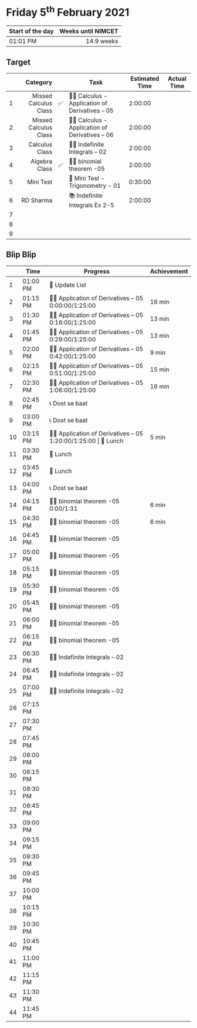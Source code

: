 # Friday 5<sup>th</sup> February 2021

| Start of the day | Weeks until NIMCET |
| ---------------- | -----------------: |
| 01:01 PM | 14.9 weeks |

## Target
|  |Category|      |Task| Estimated Time | Actual Time |
| - | -: | - | - | - | - |
| 1 |   Missed Calculus Class   | ✅ |   👨‍🏫 Calculus \- Application of Derivatives – 05   |   2:00:00   |        |
| 2 |   Missed Calculus Class   |     |   👨‍🏫 Calculus \- Application of Derivatives – 06   |   2:00:00   |     |
| 3 | Calculus Class | | 👨‍🏫 Indefinite Integrals – 02 | 2:00:00 | |
| 4 | Algebra Class | ✅ | 👨‍🏫 binomial theorem -05 | 2:00:00 | |
| 5 | Mini Test | | 🧪 Mini Test - Trigonometry - 01 | 0:30:00 | |
| 6 | RD Sharma | | 📚 Indefinite Integrals Ex 2-5 | 2:00:00 |  |
| 7 |  | |  |  | |
| 8 |  | |  |  | |
| 9 |  | |  |  | |


## Blip Blip

| |Time|Progress| Achievement   |
| - | - | - | - |
| 1 | 01:00 PM | 📃 Update List | |
| 2 | 01:15 PM | 👨‍🏫 Application of Derivatives – 05 0:00:00/1:25:00 | 16 min |
| 3 | 01:30 PM | 👨‍🏫 Application of Derivatives – 05 0:16:00/1:25:00 | 13 min |
| 4 | 01:45 PM | 👨‍🏫 Application of Derivatives – 05 0:29:00/1:25:00 | 13 min |
| 5 | 02:00 PM | 👨‍🏫 Application of Derivatives – 05 0:42:00/1:25:00 | 9 min |
| 6 | 02:15 PM | 👨‍🏫 Application of Derivatives – 05 0:51:00/1:25:00 | 15 min |
| 7 | 02:30 PM | 👨‍🏫 Application of Derivatives – 05 1:06:00/1:25:00 | 16 min |
| 8 | 02:45 PM | 📞 Dost se baat                                               |             |
| 9 | 03:00 PM | 📞 Dost se baat | |
| 10 | 03:15 PM | 👨‍🏫 Application of Derivatives – 05 1:20:00/1:25:00 \| 🍚 Lunch | 5 min       |
| 11 | 03:30 PM | 🍚 Lunch | |
| 12 | 03:45 PM | 🍚 Lunch | |
| 13 | 04:00 PM | 📞 Dost se baat                                               | |
| 14 | 04:15 PM | 👨‍🏫 binomial theorem -05 0:00/1:31 | 6 min |
| 15 | 04:30 PM | 👨‍🏫 binomial theorem -05 | 6 min |
| 16 | 04:45 PM | 👨‍🏫 binomial theorem -05 | |
| 17 | 05:00 PM | 👨‍🏫 binomial theorem -05 | |
| 18 | 05:15 PM | 👨‍🏫 binomial theorem -05 | |
| 19 | 05:30 PM | 👨‍🏫 binomial theorem -05 | |
| 20 | 05:45 PM | 👨‍🏫 binomial theorem -05 | |
| 21 | 06:00 PM | 👨‍🏫 binomial theorem -05 | |
| 22 | 06:15 PM | 👨‍🏫 binomial theorem -05 | |
| 23 | 06:30 PM | 👨‍🏫 Indefinite Integrals – 02 | |
| 24 | 06:45 PM | 👨‍🏫 Indefinite Integrals – 02 | |
| 25 | 07:00 PM | 👨‍🏫 Indefinite Integrals – 02 | |
| 26 | 07:15 PM | | |
| 27 | 07:30 PM | | |
| 28 | 07:45 PM | | |
| 29 | 08:00 PM | | |
| 30 | 08:15 PM | | |
| 31 | 08:30 PM | | |
| 32 | 08:45 PM | | |
| 33 | 09:00 PM | | |
| 34 | 09:15 PM | | |
| 35 | 09:30 PM | | |
| 36 | 09:45 PM | | |
| 37 | 10:00 PM | | |
| 38 | 10:15 PM | | |
| 39 | 10:30 PM | | |
| 40 | 10:45 PM | | |
| 41 | 11:00 PM | | |
| 42 | 11:15 PM | | |
| 43 | 11:30 PM | | |
| 44 | 11:45 PM | | |

